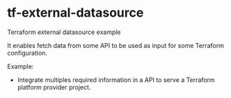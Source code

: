 # tf-external-datasource

Terraform external datasource example

It enables fetch data from some API to be used as input for some Terraform configuration.

Example:
- Integrate multiples required information in a API to serve a Terraform platform provider project. 
